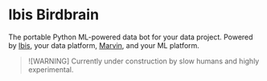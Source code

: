 # Ibis Birdbrain

The portable Python ML-powered data bot for your data project. Powered by
[Ibis](https://ibis-project.org), your data platform,
[Marvin](https://github.com/prefectHQ/marvin), and your ML platform.

> ![WARNING]
> Currently under construction by slow humans and highly experimental.
